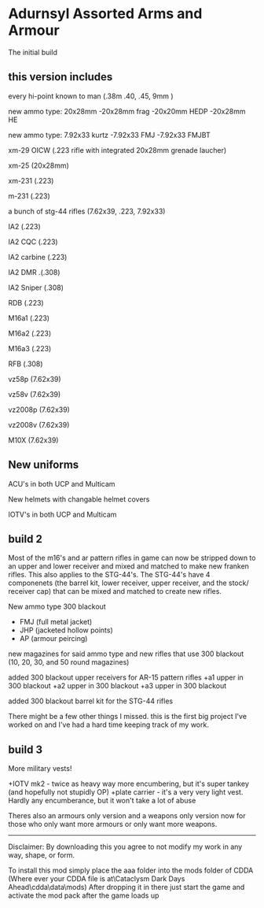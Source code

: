# Adurnsyl Assorted Arms and Armour

The initial build

this version includes
----------------------------------
every hi-point known to man (.38m .40, .45, 9mm )

new ammo type: 20x28mm
   -20x28mm frag
   -20x20mm HEDP
   -20x28mm HE

new ammo type: 7.92x33 kurtz
   -7.92x33 FMJ
   -7.92x33 FMJBT

xm-29 OICW (.223 rifle with integrated 20x28mm grenade laucher)

xm-25 (20x28mm)

xm-231 (.223)

m-231 (.223)

a bunch of stg-44 rifles (7.62x39, .223, 7.92x33)

IA2 (.223)

IA2 CQC (.223)

IA2 carbine (.223)

IA2 DMR .(.308)

IA2 Sniper (.308)

RDB (.223)

M16a1 (.223)

M16a2 (.223)

M16a3 (.223)

RFB (.308)

vz58p (7.62x39)

vz58v (7.62x39)

vz2008p (7.62x39)

vz2008v (7.62x39)

M10X (7.62x39)

New uniforms
-------------
ACU's in both UCP and Multicam

New helmets with changable helmet covers

IOTV's in both UCP and Multicam


build 2
----------------------------------------------------
Most of the m16's and ar pattern rifles in game can now be stripped down to an upper and lower receiver and mixed and matched to make new franken rifles.
This also applies to the STG-44's. The STG-44's have 4 componenets (the barrel kit, lower receiver, upper receiver, and the stock/ receiver cap) that can be mixed and matched to create new rifles.

New ammo type 300 blackout
   + FMJ (full metal jacket)
   + JHP (jacketed hollow points)
   + AP (armour peircing)

new magazines for said ammo type and new rifles that use 300 blackout (10, 20, 30, and 50 round magazines)

added 300 blackout upper receivers for AR-15 pattern rifles
   +a1 upper in 300 blackout
   +a2 upper in 300 blackout
   +a3 upper in 300 blackout

added 300 blackout barrel kit for the STG-44 rifles

There might be a few other things I missed. this is the first big project I've worked on and I've had a hard time keeping track of my work.

build 3
----------------

More military vests!

 +IOTV mk2 - twice as heavy way more encumbering, but it's super tankey (and hopefully not stupidly OP)
 +plate carrier - it's a very very light vest. Hardly any encumberance, but it won't take a lot of abuse

Theres also an armours only version and a weapons only version now for those who only want more armours or only want more weapons.
___________________________________________________________________________________________
Disclaimer: By downloading this you agree to not modify my work in any way, shape, or form.


To install this mod simply place the aaa folder into the mods folder of CDDA (Where ever your CDDA file is at\Cataclysm Dark Days Ahead\cdda\data\mods)
After dropping it in there just start the game and activate the mod pack after the game loads up
